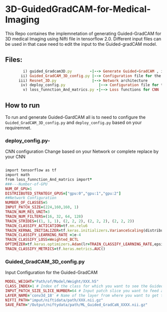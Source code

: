 # 3D-GuidedGradCAM-for-Medical-Imaging
This Repo containes the implemnetation of generating Guided-GradCAM for 3D medical Imaging using Nifti file in tensorflow 2.0. Different input files can be used in that case need to edit the input to the Guided-gradCAM model.

## Files:
```ruby  
        i) guided_Gradcam3D.py        -|--> Generate Guided-GradCAM , input and output nifti data
       ii) Guided_GradCAM_3D_config.py |--> Configuration file for the Guided-GradCAM, Modify based on your need
      iii) Resnet_3D.py                |--> Network architecture
       iv) deploy_config.py               |--> Configuration file for the Network, Modify based on your need
        v) loss_funnction_And_matrics.py -|--> Loss functions for CNN
```     
## How to run

To run and generate Guided-GardCAM all is to need to configure the `Guided_GradCAM_3D_config.py` and `deploy_config.py`  based on your requiremnet.

### deploy_config.py-
CNN configuration Change based on your Network or complete replace by your CNN
```ruby

import tensorflow as tf
import math
from loss_funnction_And_matrics import*
###---Number-of-GPU
NUM_OF_GPU=1
DISTRIIBUTED_STRATEGY_GPUS=["gpu:0","gpu:1","gpu:2"]
##Network Configuration
NUMBER_OF_CLASSES=5
INPUT_PATCH_SIZE=(224,160,160, 1)
TRAIN_NUM_RES_UNIT=3
TRAIN_NUM_FILTERS=(16, 32, 64, 128)
TRAIN_STRIDES=((1, 1, 1), (2, 2, 2), (2, 2, 2), (2, 2, 2))
TRAIN_CLASSIFY_ACTICATION=tf.nn.relu6
TRAIN_KERNAL_INITIALIZER=tf.keras.initializers.VarianceScaling(distribution='uniform')
TRAIN_CLASSIFY_LEARNING_RATE =1e-4
TRAIN_CLASSIFY_LOSS=Weighted_BCTL
OPTIMIZER=tf.keras.optimizers.Adam(lr=TRAIN_CLASSIFY_LEARNING_RATE,epsilon=1e-5)
TRAIN_CLASSIFY_METRICS=tf.keras.metrics.AUC()
```

### Guided_GradCAM_3D_config.py
Input Configuration for the Guided-GradCAM
```ruby
MODEL_WEIGHT="Path/of/Model/Weight/XXX.h5"
CLASS_INDEX=1 # Index of the class for which you want to see the Guided-gradcam
INPUT_PATCH_SIZE_SLICE_NUMBER=64 # Input patch slice you want to feed at a time
LAYER_NAME='conv3d_18' # Name of the layer from where you want to get the Guided-GradCAM
NIFTI_PATH="imput/niftidata/path/XXX.nii.gz"
SAVE_PATH="/Output/niftydata/path/ML_Guided_GradCaN_XXXX.nii.gz"
```

